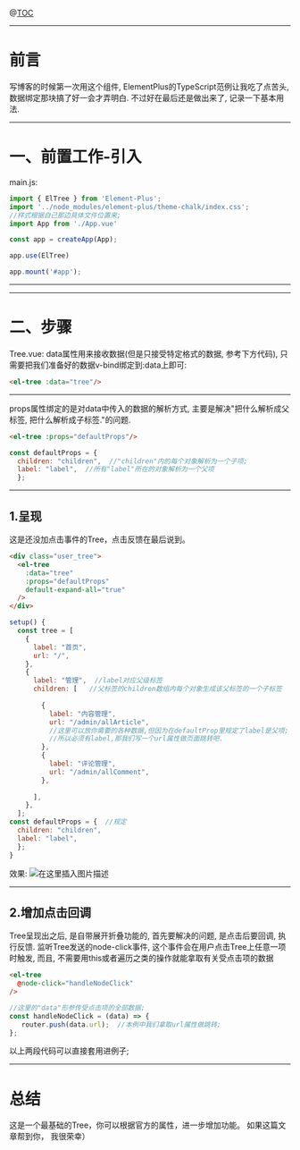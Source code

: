 
@[TOC](文章目录)

---

# 前言
写博客的时候第一次用这个组件, ElementPlus的TypeScript范例让我吃了点苦头, 数据绑定那块搞了好一会才弄明白.
不过好在最后还是做出来了, 记录一下基本用法.

---

# 一、前置工作-引入
main.js:

```javascript
import { ElTree } from 'Element-Plus';
import '../node_modules/element-plus/theme-chalk/index.css';
//样式根据自己那边具体文件位置来;
import App from './App.vue'

const app = createApp(App);

app.use(ElTree)

app.mount('#app');
```
---
---

# 二、步骤
Tree.vue:
data属性用来接收数据(但是只接受特定格式的数据, 参考下方代码), 只需要把我们准备好的数据v-bind绑定到:data上即可:

```html
<el-tree :data="tree"/>
```
---

props属性绑定的是对data中传入的数据的解析方式, 主要是解决"把什么解析成父标签, 把什么解析成子标签."的问题.
```html
<el-tree :props="defaultProps"/>
```

```javascript
const defaultProps = {  
  children: "children",  //"children"内的每个对象解析为一个子项;
  label: "label",  //所有"label"所在的对象解析为一个父项
  };
```

---

## 1.呈现
这是还没加点击事件的Tree，点击反馈在最后说到。

```html
<div class="user_tree">
  <el-tree
    :data="tree"
    :props="defaultProps"
    default-expand-all="true"
  />
</div>
```
```javascript
setup() {
  const tree = [
    {
      label: "首页",
      url: "/",
    },
    {
      label: "管理",  //label对应父级标签
      children: [   //父标签的children数组内每个对象生成该父标签的一个子标签
      
        {
          label: "内容管理",
          url: "/admin/allArticle",  
          //这里可以放你需要的各种数据,但因为在defaultProp里规定了label是父项;
          //所以必须有label,那我们写一个url属性做页面跳转吧.
        },
        {
          label: "评论管理",
          url: "/admin/allComment",
        },
        
      ],
    },
  ];
const defaultProps = {  //规定
  children: "children",
  label: "label",
  };
}
```
效果:
![在这里插入图片描述](https://img-blog.csdnimg.cn/53c62282eafa4ab8955974b2e8032033.png#pic_center)

---

## 2.增加点击回调

Tree呈现出之后, 是自带展开折叠功能的, 首先要解决的问题, 是点击后要回调, 执行反馈.
监听Tree发送的node-click事件, 这个事件会在用户点击Tree上任意一项时触发, 而且, 不需要用this或者遍历之类的操作就能拿取有关受点击项的数据

```html
<el-tree
  @node-click="handleNodeClick"
/>
```

```javascript
//这里的"data"形参传受点击项的全部数据;
const handleNodeClick = (data) => {
   router.push(data.url);  //本例中我们拿取url属性做跳转;
};
```
以上两段代码可以直接套用进例子;

---

# 总结
这是一个最基础的Tree，你可以根据官方的属性，进一步增加功能。
如果这篇文章帮到你， 我很荣幸）